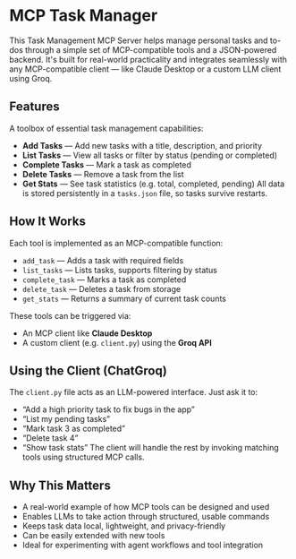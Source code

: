 # MCP Task Manager

This Task Management MCP Server helps manage personal tasks and to-dos through a simple set of MCP-compatible tools and a JSON-powered backend. It's built for real-world practicality and integrates seamlessly with any MCP-compatible client — like Claude Desktop or a custom LLM client using Groq.

## Features
A toolbox of essential task management capabilities:
- **Add Tasks** — Add new tasks with a title, description, and priority
- **List Tasks** — View all tasks or filter by status (pending or completed)
- **Complete Tasks** — Mark a task as completed
- **Delete Tasks** — Remove a task from the list
- **Get Stats** — See task statistics (e.g. total, completed, pending)
All data is stored persistently in a `tasks.json` file, so tasks survive restarts.

## How It Works
Each tool is implemented as an MCP-compatible function:
- `add_task` — Adds a task with required fields
- `list_tasks` — Lists tasks, supports filtering by status
- `complete_task` — Marks a task as completed
- `delete_task` — Deletes a task from storage
- `get_stats` — Returns a summary of current task counts

These tools can be triggered via:
- An MCP client like **Claude Desktop**
- A custom client (e.g. `client.py`) using the **Groq API**

## Using the Client (ChatGroq)
The `client.py` file acts as an LLM-powered interface. Just ask it to:
- “Add a high priority task to fix bugs in the app”
- “List my pending tasks”
- “Mark task 3 as completed”
- “Delete task 4”
- “Show task stats”
The client will handle the rest by invoking matching tools using structured MCP calls.

## Why This Matters
- A real-world example of how MCP tools can be designed and used
- Enables LLMs to take action through structured, usable commands
- Keeps task data local, lightweight, and privacy-friendly
- Can be easily extended with new tools
- Ideal for experimenting with agent workflows and tool integration
